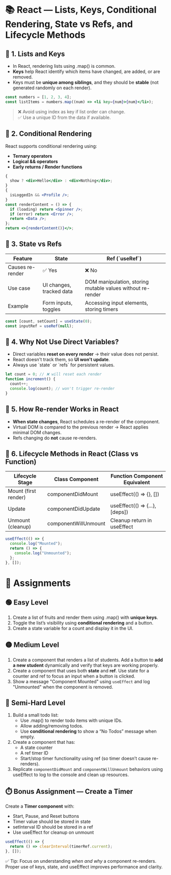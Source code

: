 # 📚 React — Lists, Keys, Conditional Rendering, State vs Refs, and Lifecycle Methods

## 📝 1. Lists and Keys

- In React, rendering lists using .map() is common.
- **Keys** help React identify which items have changed, are added, or are removed.
- Keys must be **unique among siblings**, and they should be **stable** (not generated randomly on each render).

```jsx
const numbers = [1, 2, 3, 4];
const listItems = numbers.map((num) => <li key={num}>{num}</li>);
```

> ❌ Avoid using index as key if list order can change.  
> ✅ Use a unique ID from the data if available.

## 📝 2. Conditional Rendering

React supports conditional rendering using:

- **Ternary operators**
- **Logical && operators**
- **Early returns / Render functions**

```jsx
{
  show ? <div>Hello</div> : <div>Nothing</div>;
}
{
  isLoggedIn && <Profile />;
}
const renderContent = () => {
  if (loading) return <Spinner />;
  if (error) return <Error />;
  return <Data />;
};
return <>{renderContent()}</>;
```

## 📝 3. State vs Refs

| Feature          | State                    | Ref (\`useRef\`)                                           |
| ---------------- | ------------------------ | ---------------------------------------------------------- |
| Causes re-render | ✅ Yes                   | ❌ No                                                      |
| Use case         | UI changes, tracked data | DOM manipulation, storing mutable values without re-render |
| Example          | Form inputs, toggles     | Accessing input elements, storing timers                   |

```jsx
const [count, setCount] = useState(0);
const inputRef = useRef(null);
```

## 📝 4. Why Not Use Direct Variables?

- Direct variables **reset on every render** → their value does not persist.
- React doesn't track them, so **UI won't update**.
- Always use \`state\` or \`refs\` for persistent values.

```jsx
let count = 0; // ❌ will reset each render
function increment() {
  count++;
  console.log(count); // won't trigger re-render
}
```

## 📝 5. How Re-render Works in React

- **When state changes**, React schedules a re-render of the component.
- Virtual DOM is compared to the previous render → React applies minimal DOM changes.
- Refs changing do **not** cause re-renders.

## 📝 6. Lifecycle Methods in React (Class vs Function)

| Lifecycle Stage      | Class Component      | Function Component Equivalent  |
| -------------------- | -------------------- | ------------------------------ |
| Mount (first render) | componentDidMount    | useEffect(() => {}, [])        |
| Update               | componentDidUpdate   | useEffect(() => {...}, [deps]) |
| Unmount (cleanup)    | componentWillUnmount | Cleanup return in useEffect    |

```jsx
useEffect(() => {
  console.log("Mounted");
  return () => {
    console.log("Unmounted");
  };
}, []);
```

# 🧠 Assignments

## 🟢 Easy Level

1. Create a list of fruits and render them using .map() with **unique keys**.
2. Toggle the list’s visibility using **conditional rendering** and a button.
3. Create a state variable for a count and display it in the UI.

## 🟡 Medium Level

1. Create a component that renders a list of students. Add a button to **add a new student** dynamically and verify that keys are working properly.
2. Create a component that uses both **state** and **ref**. Use state for a counter and ref to focus an input when a button is clicked.
3. Show a message "Component Mounted" using `useEffect` and log "Unmounted" when the component is removed.

## 🔴 Semi-Hard Level

1. Build a small todo list:
   - Use .map() to render todo items with unique IDs.
   - Allow adding/removing todos.
   - Use **conditional rendering** to show a “No Todos” message when empty.
2. Create a component that has:
   - A state counter
   - A ref timer ID
   - Start/stop timer functionality using ref (so timer doesn’t cause re-renders).
3. Replicate `componentDidMount` and `componentWillUnmount` behaviors using useEffect to log to the console and clean up resources.

## ⏱️ Bonus Assignment — Create a Timer

Create a **Timer component** with:

- Start, Pause, and Reset buttons
- Timer value should be stored in state
- setInterval ID should be stored in a ref
- Use useEffect for cleanup on unmount

```jsx
useEffect(() => {
  return () => clearInterval(timerRef.current);
}, []);
```

✅ Tip: Focus on understanding _when and why_ a component re-renders. Proper use of keys, state, and useEffect improves performance and clarity.
